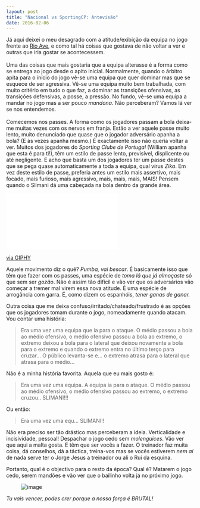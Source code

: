 ```yaml
---
layout: post
title: "Nacional vs SportingCP: Antevisão"
date: 2016-02-06
---
```

<p>Já aqui deixei o meu desagrado com a atitude/exibição da equipa no jogo frente ao <a href="http://oapanhabolasdealvalade.tumblr.com/post/138980965620/sporting-vs-rio-ave">Rio Ave</a>, e como tal há coisas que gostava de não voltar a ver e outras que iria gostar se acontecessem.<br><br>Uma das coisas que mais gostaria que a equipa alterasse é a forma como se entrega ao jogo desde o apito inicial. Normalmente, quando o árbitro apita para o início do jogo vê-se uma equipa que quer dominar mas que se esquece de ser agressiva. Vê-se uma equipa muito bem trabalhada, com muito critério em tudo o que faz, a dominar as transições ofensivas, as transições defensivas, a posse, a pressão. No fundo, vê-se uma equipa a mandar no jogo mas a ser pouco <i>mandona</i>. Não perceberam? Vamos lá ver se nos entendemos.<br><br>Comecemos nos passes. A forma como os jogadores passam a bola deixa-me muitas vezes com os nervos em franja. Estão a ver aquele passe muito lento, muito denunciado que quase que o jogador adversário apanha a bola? (E às vezes apanha mesmo.) É exactamente isso não queria voltar a ver. Muitos dos jogadores do <i>Sporting Clube de Portugal</i> (William apanha que esta é para ti!), têm um estilo de passe lento, previsível, displicente ou até negligente. E acho que basta um dos jogadores ter um passe destes que se pega quase automaticamente a toda a equipa, qual vírus <i>Zika</i>. Em vez deste estilo de passe, preferia antes um estilo mais assertivo, mais focado, mais furioso, mais agressivo, mais, mais, mais, MAIS! Pensem quando o Slimani dá uma cabeçada na bola dentro da grande área. <br></p><iframe src="//giphy.com/embed/Z9Zvo36Dl5AFW" frameborder="0"></iframe><p><a href="http://giphy.com/gifs/scp-slimani-sportingcp-Z9Zvo36Dl5AFW">via GIPHY</a></p><p>Aquele movimento diz o quê?<i> Pumba, vai bescar</i>. É basicamente isso que têm que fazer com os passes, uma espécie de<i> toma lá que já almoçaste</i> só que sem ser<i> gozão</i>. Não é assim tão difícil e vão ver que os adversários vão começar a tremer mal virem essa nova atitude. É uma espécie de arrogância com garra. É, como dizem os espanhóis,<i> tener ganas de ganar.</i></p><p>Outra coisa que me deixa confuso/irritado/chateado/frustrado é as opções que os jogadores tomam durante o jogo, nomeadamente quando atacam. Vou contar uma história:</p><blockquote><p>Era uma vez uma equipa que ia para o ataque. O médio passou a bola ao médio ofensivo, o médio ofensivo passou a bola ao extremo, o extremo deixou a bola para o lateral que deixou novamente a bola para o extremo e quando o extremo entra no último terço para cruzar... O público levanta-se e... o extremo atrasa para o lateral que atrasa para o médio...</p></blockquote><p>Não é a minha história favorita. Aquela que eu mais gosto é:</p><blockquote><p>Era uma vez uma equipa. A equipa ia para o ataque. O médio passou ao médio ofensivo, o médio ofensivo passou ao extremo, o extremo cruzou.. SLIMANI!!!<br></p></blockquote><p>Ou então:</p><blockquote><p>Era uma vez uma equ... SLIMANI!!</p></blockquote><p>Não era preciso ser tão drástico mas perceberam a ideia. Verticalidade e incisividade, pessoal! Despachar o jogo cedo sem <i>molenguices</i>. Vão ver que aqui a malta gosta. E têm que ser vocês a fazer. O treinador faz muita coisa, dá conselhos, dá a táctica, treina-vos mas se vocês estiverem <i>nem aí </i>de nada serve ter o Jorge Jesus a treinador ou ali o Rui da esquina. <br></p><p>Portanto, qual é o objectivo para o resto da época? Qual é? Matarem o jogo cedo, serem mandões e vão ver que o bailinho volta já no próximo jogo.</p><figure class="tmblr-full" data-orig-height="540" data-orig-width="960"><img data-orig-height="540" data-orig-width="960" alt="image" src="https://67.media.tumblr.com/c3a060cd5c35f4d88b6caad9507e1e3a/tumblr_inline_o2cuhcItQ71r3kga8_540.jpg"></figure><p><i>Tu vais vencer, podes crer porque a nossa força é BRUTAL!</i><br></p>
